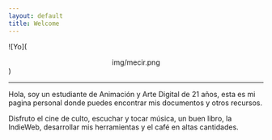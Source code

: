 ```yaml
---
layout: default
title: Welcome
---
```




![Yo](<center>img/mecir.png</center>)




---
Hola, soy un estudiante de Animación y Arte Digital de 21 años, esta es mi pagina personal donde puedes encontrar mis documentos y otros recursos.

Disfruto el cine de culto, escuchar y tocar música, un buen libro, la IndieWeb, desarrollar mis herramientas y el café en altas cantidades.

<!--

{% for post in site.posts %}

<article class='post'>
  <h1 class='post-title'>
    <a href="{{ site.path }}{{ post.url }}">
      {{ post.title }}
    </a>
  </h1>
  <div class="post-date">{{ post.date | date: "%b %-d, %Y" }}</div>
  {{ post.content }}
</article>

{% endfor %}

-->
